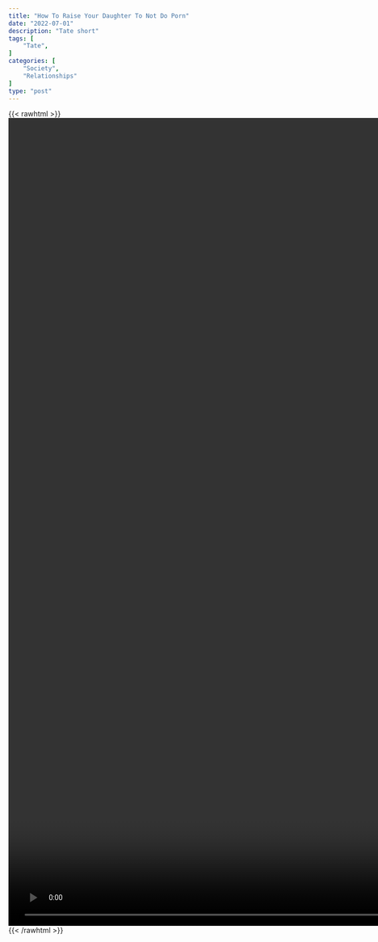 ```yaml
---
title: "How To Raise Your Daughter To Not Do Porn"
date: "2022-07-01"
description: "Tate short"
tags: [
    "Tate",
]
categories: [
    "Society",
    "Relationships"
]
type: "post"
---
```

{{< rawhtml >}}
    <video style="height:40vh;width:auto" overflow="hidden" controls>
        <source src="https://clips.dev00ps.com/Tate/Andrew_Tate_-_How_to_raise_your_daughter_to_not_do_P%2Arn%21.mp4" type="video/mp4"> 
    </video>
{{< /rawhtml >}}

